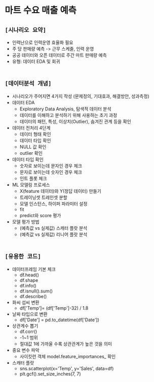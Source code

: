 # 마트 수요 매출 예측

## `[시나리오 요약]`
* 인력난으로 인력운영 효율화 필요
* 주 당 판매량 예측 -> 근무 스케줄, 인력 운영
* 공공 데이터와 오픈 데이터로 주간 마트 판매량 예측
* 유형: 데이터 EDA 및 회귀
<br><br>

## `[데이터분석 개념]`
* 시나리오가 주어지면 4가지 작성 (문제정의, 기대효과, 해결방안, 성과측정)
* 데이터 EDA
    * Exploratory Data Analysis, 탐색적 데이터 분석
    * 데이터를 이해하고 분석하기 위해 사용하는 초기 과정
    * 데이터의 패턴, 특성, 이상치(Outlier), 숨겨진 관계 등을 확인
* 데이터 전처리 4단계
    * 데이터 형태 확인
    * 데이터 타입 확인
    * NULL 값 확인
    * outlier 확인
* 데이터 타입 확인
    * 숫자로 보이는데 문자인 경우 체크
    * 문자로 보이는데 숫자인 경우 체크
    * 인트 플롯 체크
* ML 모델링 프로세스
    * X(feature 데이터)와 Y(정답 데이터) 만들기
    * 트레이닝셋 트레인셋 분할
    * 모델 인스턴스, 하이퍼 파라미터 설정
    * fit
    * predict와 score 평가
* 모델 평가 방법
    * (예측값 vs 실제값) 스캐터 플랏 분석
    * (예측값 vs 실제값) 리니어 플랏 분석
<br><br>

## `[유용한 코드]`
* 데이터프레임 기본 체크
    * df.head()
    * df.shape
    * df.info()
    * df.isnull().sum()
    * df.describe()
* 화씨 섭씨 변환
    * df['Temp']= (df['Temp']-32) / 1.8
* 날짜 타입으로 변환
    * df['Date'] = pd.to_datetime(df['Date'])
* 상관계수 뽑기
    * df.corr()
    * -1~1 범위
    * 절대값 1에 가까울 수록 상관관계가 높은 것을 의미
* 중요 변수 파악
    * 사이킷런 객체 model.feature_importances_ 확인
* 스캐터 플랏
    * sns.scatterplot(x='Temp', y='Sales', data=df)
    * plt.gcf().set_size_inches(7, 7)
<br><br>






